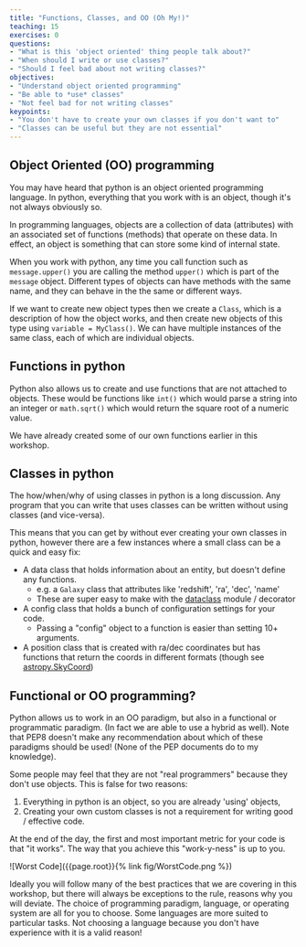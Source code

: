 ```yaml
---
title: "Functions, Classes, and OO (Oh My!)"
teaching: 15
exercises: 0
questions:
- "What is this 'object oriented' thing people talk about?"
- "When should I write or use classes?"
- "Should I feel bad about not writing classes?"
objectives:
- "Understand object oriented programming"
- "Be able to *use* classes"
- "Not feel bad for not writing classes"
keypoints:
- "You don't have to create your own classes if you don't want to"
- "Classes can be useful but they are not essential"
---
```


## Object Oriented (OO) programming
You may have heard that python is an object oriented programming language.
In python, everything that you work with is an object, though it's not always obviously so.

In programming languages, objects are a collection of data (attributes) with an associated set of functions (methods) that operate on these data.
In effect, an object is something that can store some kind of internal state.

When you work with python, any time you call function such as `message.upper()` you are calling the method `upper()` which is part of the `message` object.
Different types of objects can have methods with the same name, and they can behave in the the same or different ways.

If we want to create new object types then we create a `Class`, which is a description of how the object works, and then create new objects of this type using `variable = MyClass()`.
We can have multiple instances of the same class, each of which are individual objects.

## Functions in python
Python also allows us to create and use functions that are not attached to objects.
These would be functions like `int()` which would parse a string into an integer or `math.sqrt()` which would return the square root of a numeric value.

We have already created some of our own functions earlier in this workshop.

## Classes in python
The how/when/why of using classes in python is a long discussion.
Any program that you can write that uses classes can be written without using classes (and vice-versa).

This means that you can get by without ever creating your own classes in python, however there are a few instances where a small class can be a quick and easy fix:
- A data class that holds information about an entity, but doesn't define any functions.
  - e.g. a `Galaxy` class that attributes like 'redshift', 'ra', 'dec', 'name'
  - These are super easy to make with the [dataclass](https://docs.python.org/3/library/dataclasses.html) module / decorator
- A config class that holds a bunch of configuration settings for your code.
  - Passing a "config" object to a function is easier than setting 10+ arguments.
- A position class that is created with ra/dec coordinates but has functions that return the coords in different formats (though see [astropy.SkyCoord](https://docs.astropy.org/en/stable/api/astropy.coordinates.SkyCoord.html))


## Functional or OO programming?
Python allows us to work in an OO paradigm, but also in a functional or programmatic paradigm.
(In fact we are able to use a hybrid as well).
Note that PEP8 doesn't make any recommendation about which of these paradigms should be used!
(None of the PEP documents do to my knowledge).

Some people may feel that they are not "real programmers" because they don't use objects.
This is false for two reasons:
1. Everything in python is an object, so you are already 'using' objects,
2. Creating your own custom classes is not a requirement for writing good / effective code.

At the end of the day, the first and most important metric for your code is that "it works".
The way that you achieve this "work-y-ness" is up to you.

![Worst Code]({{page.root}}{% link fig/WorstCode.png %})

Ideally you will follow many of the best practices that we are covering in this workshop, but there will always be exceptions to the rule, reasons why you will deviate.
The choice of programming paradigm, language, or operating system are all for you to choose.
Some languages are more suited to particular tasks.
Not choosing a language because you don't have experience with it is a valid reason!



<!-- ## Data classes
One of the features of (and common complaints about) python is that it is not a strongly typed language.
This means that you are free to modify both the value and the type of a variable any time you like.
Moreover, it means that the python interpreter doesn't check the types of variables that are being passed to functions (or returned from them).
So in order for things to not fall apart we have to have some agreement between the code calling the function and the code within the function that is working with the passed parameters.
This is managed in part by having doc strings so that developers can indicate the expected types and intent for each of the parameters that are being passed.
You might think that there would be some internal checking of data types that come into a function before these data are being used, but this is uncommon, and against the ethos of python programming ([Duck Typing](https://en.wikipedia.org/wiki/Duck_typing) and [Leap before you look](https://realpython.com/python-lbyl-vs-eafp/)).

One way to ensure that the data being passed to your function obeys some regular type/format constraints is to define a data class that has the required attributes and then use this type in your docstring.

For example, we could have a function that  -->